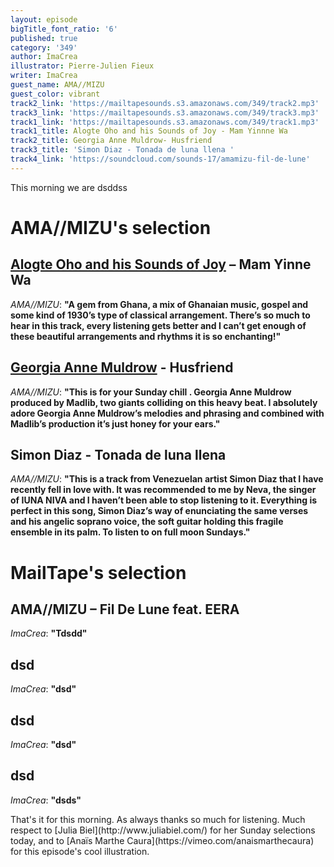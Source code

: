 ```yaml
---
layout: episode
bigTitle_font_ratio: '6'
published: true
category: '349'
author: ImaCrea
illustrator: Pierre-Julien Fieux
writer: ImaCrea
guest_name: AMA//MIZU
guest_color: vibrant
track2_link: 'https://mailtapesounds.s3.amazonaws.com/349/track2.mp3'
track3_link: 'https://mailtapesounds.s3.amazonaws.com/349/track3.mp3'
track1_link: 'https://mailtapesounds.s3.amazonaws.com/349/track1.mp3'
track1_title: Alogte Oho and his Sounds of Joy - Mam Yinnne Wa
track2_title: Georgia Anne Muldrow- Husfriend
track3_title: 'Simon Diaz - Tonada de luna llena '
track4_link: 'https://soundcloud.com/sounds-17/amamizu-fil-de-lune'
---
```

<p id="introduction">This morning we are dsddss</p>


# AMA//MIZU's selection

## [Alogte Oho and his Sounds of Joy](https://alogteohoandhissoundsofjoy.bandcamp.com) – Mam Yinne Wa 
_AMA//MIZU_: **"**A gem from Ghana, a mix of Ghanaian music, gospel and some kind of 1930’s type of classical arrangement.
There’s so much to hear in this track, every listening gets better and I can’t get enough of these beautiful arrangements and rhythms it is so enchanting!**"**

## [Georgia Anne Muldrow](https://georgiaannemuldrow.bandcamp.com/) - Husfriend
_AMA//MIZU_: **"**This is for your Sunday chill . Georgia Anne Muldrow produced by Madlib, two giants colliding on this heavy beat.
I absolutely adore Georgia Anne Muldrow’s melodies and phrasing and combined with Madlib’s production it’s just honey for your ears.**"**

## Simon Diaz - Tonada de luna llena
_AMA//MIZU_: **"**This is a track from Venezuelan artist Simon Diaz that I have recently fell in love with.
It was recommended to me by Neva, the singer of IUNA NIVA and I haven’t been able to stop listening to it.
Everything is perfect in this song, Simon Diaz’s way of enunciating the same verses and his angelic soprano voice, the soft guitar holding this fragile ensemble in its palm.
To listen to on full moon Sundays.**"**


# MailTape's selection

## AMA//MIZU – Fil De Lune feat. EERA
_ImaCrea_: **"**Tdsdd**"**

## dsd
_ImaCrea_: **"**dsd**"**

## dsd
_ImaCrea_: **"**dsd**"**

## dsd
_ImaCrea_: **"**dsds**"**


<p id="outroduction">That's it for this morning. As always thanks so much for listening. Much respect to [Julia Biel](http://www.juliabiel.com/) for her Sunday selections today, and to [Anaïs Marthe Caura](https://vimeo.com/anaismarthecaura) for this episode's cool illustration.</p>
